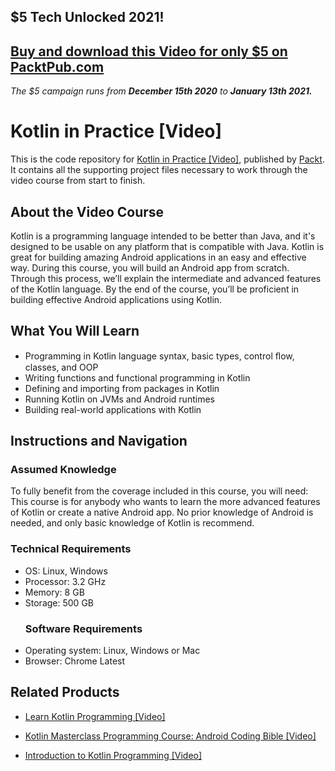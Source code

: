 ## $5 Tech Unlocked 2021!
[Buy and download this Video for only $5 on PacktPub.com](https://www.packtpub.com/product/kotlin-in-practice-video/9781788470933)
-----
*The $5 campaign         runs from __December 15th 2020__ to __January 13th 2021.__*

# Kotlin in Practice [Video]
This is the code repository for [Kotlin in Practice [Video]](https://www.packtpub.com/application-development/kotlin-practice-video?utm_source=github&utm_medium=repository&utm_campaign=9781788470933), published by [Packt](https://www.packtpub.com/?utm_source=github). It contains all the supporting project files necessary to work through the video course from start to finish.
## About the Video Course
Kotlin is a programming language intended to be better than Java, and it's designed to be usable on any platform that is compatible with Java. Kotlin is great for building amazing Android applications in an easy and effective way. During this course, you will build an Android app from scratch. Through this process, we’ll explain the intermediate and advanced features of the Kotlin language. By the end of the course, you’ll be proficient in building effective Android applications using Kotlin.

<H2>What You Will Learn</H2>
<DIV class=book-info-will-learn-text>
<UL>
<LI>Programming in Kotlin language syntax, basic types, control ﬂow, classes, and OOP 
<LI>Writing functions and functional programming in Kotlin 
<LI>Defining and importing from packages in Kotlin 
<LI>Running Kotlin on JVMs and Android runtimes 
<LI>Building real-world applications with Kotlin </LI></UL></DIV>

## Instructions and Navigation
### Assumed Knowledge
To fully benefit from the coverage included in this course, you will need:<br/>
This course is for anybody who wants to learn the more advanced features of Kotlin or create a native Android app. No prior knowledge of Android is needed, and only basic knowledge of Kotlin is recommend.	
### Technical Requirements

<UL>
<LI>OS: Linux, Windows</LI>
<LI>Processor: 3.2 GHz</LI>
<LI>Memory: 8 GB</LI>
<LI>Storage: 500 GB</LI>

### Software Requirements
<LI>Operating system: Linux, Windows or Mac</LI>
<LI>Browser: Chrome Latest</LI></UL> 


## Related Products
* [Learn Kotlin Programming [Video]](https://www.packtpub.com/application-development/learn-kotlin-programming-video?utm_source=github&utm_medium=repository&utm_campaign=9781789341430)

* [Kotlin Masterclass Programming Course: Android Coding Bible [Video]](https://www.packtpub.com/application-development/kotlin-masterclass-programming-course-android-coding-bible-video?utm_source=github&utm_medium=repository&utm_campaign=9781838644024)

* [Introduction to Kotlin Programming [Video]](https://www.packtpub.com/application-development/introduction-kotlin-programming-video?utm_source=github&utm_medium=repository&utm_campaign=9781789804515)

